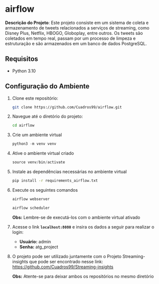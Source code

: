 # **airflow**


**Descrição do Projeto**: Este projeto consiste em um sistema de coleta e armazenamento de tweets relacionados a serviços de streaming, como Disney Plus, Netflix, HBOGO, Globoplay, entre outros. Os tweets são coletados em tempo real, passam por um processo de limpeza e estruturação e são armazenados em um banco de dados PostgreSQL.

## Requisitos

- Python 3.10

## Configuração do Ambiente

1. Clone este repositório:
    
    ```bash
    git clone https://github.com/Cuadros99/airflow.git
    ```
    
2. Navegue até o diretório do projeto:
    
    ```bash
    cd airflow
    ```
    
3. Crie um ambiente virtual
    
    ```jsx
    python3 -m venv venv
    ```
    
4. Ative o ambiente virtual criado
    
    ```jsx
    source venv/bin/activate
    ```
    
5. Instale as dependências necessárias no ambiente virtual
    
    ```bash
    pip install -r requirements_airflow.txt
    ```
    
6. Execute os seguintes comandos

    ```bash
    airflow webserver
    ```

    ```bash
    airflow scheduler
    ```
    **Obs:** Lembre-se de executá-los com o ambiente virtual ativado

7. Acesse o link **`localhost:8080`** e insira os dados a seguir para realizar o login:
    - **Usuário:** admin
    - **Senha:** atg_project

8. O projeto pode ser utilizado juntamente com o Projeto Streaming-insights que pode ser encontrado nesse link: https://github.com/Cuadros99/Streaming-insights
    
    **Obs:** Atente-se para deixar ambos os repositórios no mesmo diretório
